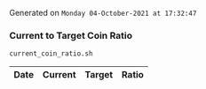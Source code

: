 Generated on `Monday 04-October-2021 at 17:32:47`

### Current to Target Coin Ratio
`current_coin_ratio.sh`

Date|Current|Target|Ratio
---|---|---|---

